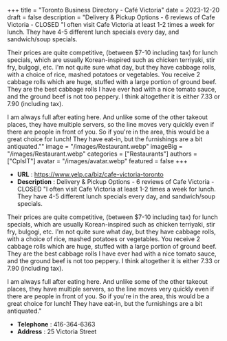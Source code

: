 +++
title = "Toronto Business Directory - Café Victoria"
date = 2023-12-20
draft = false
description = "Delivery & Pickup Options - 6 reviews of Cafe Victoria - CLOSED "I often visit Cafe Victoria at least 1-2 times a week for lunch.  They have 4-5 different lunch specials every day, and sandwich/soup specials.  

Their prices are quite competitive, (between $7-10 including tax) for lunch specials, which are usually Korean-inspired such as chicken terriyaki, stir fry, bulgogi, etc.
I'm not quite sure what day, but they have cabbage rolls, with a choice of rice, mashed potatoes or vegetables.  You receive 2 cabbage rolls which are huge, stuffed with a large portion of ground beef.  They are the best cabbage rolls I have ever had with a nice tomato sauce, and the ground beef is not too peppery.  I think altogether it is either 7.33 or 7.90 (including tax).

I am always full after eating here.  And unlike some of the other takeout places, they have multiple servers, so the line moves very quickly even if there are people in front of you.  So if you're in the area, this would be a great choice for lunch!  They have eat-in, but the furnishings are a bit antiquated.""
image = "/images/Restaurant.webp"
imageBig = "/images/Restaurant.webp"
categories = ["Restaurants"]
authors = ["CplsIT"]
avatar = "/images/avatar.webp"
featured = false
+++


* **URL** :  https://www.yelp.ca/biz/cafe-victoria-toronto
* **Description** : Delivery & Pickup Options - 6 reviews of Cafe Victoria - CLOSED "I often visit Cafe Victoria at least 1-2 times a week for lunch.  They have 4-5 different lunch specials every day, and sandwich/soup specials.  

Their prices are quite competitive, (between $7-10 including tax) for lunch specials, which are usually Korean-inspired such as chicken terriyaki, stir fry, bulgogi, etc.
I'm not quite sure what day, but they have cabbage rolls, with a choice of rice, mashed potatoes or vegetables.  You receive 2 cabbage rolls which are huge, stuffed with a large portion of ground beef.  They are the best cabbage rolls I have ever had with a nice tomato sauce, and the ground beef is not too peppery.  I think altogether it is either 7.33 or 7.90 (including tax).

I am always full after eating here.  And unlike some of the other takeout places, they have multiple servers, so the line moves very quickly even if there are people in front of you.  So if you're in the area, this would be a great choice for lunch!  They have eat-in, but the furnishings are a bit antiquated."
* **Telephone** : 416-364-6363
* **Address** : 25 Victoria Street